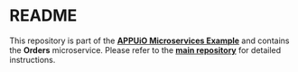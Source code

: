 # README

This repository is part of the **[APPUiO Microservices Example](http://docs.appuio.ch/en/latest/#microservices-example)** and contains the **Orders** microservice. Please refer to the **[main repository](https://github.com/appuio/shop-example)** for detailed instructions.
